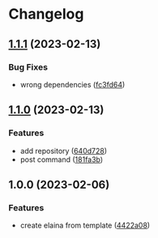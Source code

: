 # Changelog

## [1.1.1](https://github.com/lemoe-technology/create-elaina/compare/v1.1.0...v1.1.1) (2023-02-13)


### Bug Fixes

* wrong dependencies ([fc3fd64](https://github.com/lemoe-technology/create-elaina/commit/fc3fd64c821880ec369c1914bf579721680dde68))

## [1.1.0](https://github.com/lemoe-technology/create-elaina/compare/v1.0.0...v1.1.0) (2023-02-13)


### Features

* add repository ([640d728](https://github.com/lemoe-technology/create-elaina/commit/640d728555d5091724fdc51cf0693f5299f01ce0))
* post command ([181fa3b](https://github.com/lemoe-technology/create-elaina/commit/181fa3ba099b9d555c9a6f364b7c0495b2082de1))

## 1.0.0 (2023-02-06)


### Features

* create elaina from template ([4422a08](https://github.com/lemoe-technology/create-elaina/commit/4422a08c5436f944d6ec1c0a29612d990ccadc3c))
